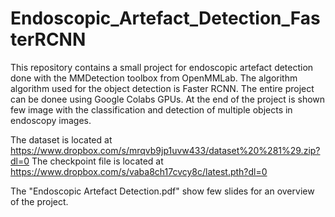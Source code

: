 # Endoscopic_Artefact_Detection_FasterRCNN
This repository contains a small project for endoscopic artefact detection done with the MMDetection toolbox from OpenMMLab. The algorithm algorithm used for the object detection is Faster RCNN. The entire project can be donee using Google Colabs GPUs. At the end of the project is shown few image with the classification and detection of multiple objects in endoscopy images.

The dataset is located at https://www.dropbox.com/s/mrqvb9jp1uvw433/dataset%20%281%29.zip?dl=0
The checkpoint file is located at https://www.dropbox.com/s/vaba8ch17cvcy8c/latest.pth?dl=0

The "Endoscopic Artefact Detection.pdf" show few slides for an overview of the project. 
